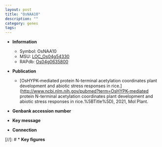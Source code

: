 ```yaml
---
layout: post
title: "OsNAA10"
description: ""
category: genes
tags: 
---
```


* **Information**  
    + Symbol: OsNAA10  
    + MSU: [LOC_Os04g54330](http://rice.uga.edu/cgi-bin/ORF_infopage.cgi?orf=LOC_Os04g54330)  
    + RAPdb: [Os04g0635800](http://rapdb.dna.affrc.go.jp/viewer/gbrowse_details/irgsp1?name=Os04g0635800)  

* **Publication**  
    + [OsHYPK-mediated protein N-terminal acetylation coordinates plant development and abiotic stress responses in rice.](http://www.ncbi.nlm.nih.gov/pubmed?term=OsHYPK-mediated protein N-terminal acetylation coordinates plant development and abiotic stress responses in rice.%5BTitle%5D), 2021, Mol Plant.

* **Genbank accession number**  

* **Key message**  

* **Connection**  

[//]: # * **Key figures**  


